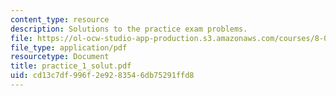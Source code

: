 ```yaml
---
content_type: resource
description: Solutions to the practice exam problems.
file: https://ol-ocw-studio-app-production.s3.amazonaws.com/courses/8-01l-physics-i-classical-mechanics-fall-2005/cd13c7df996f2e9283546db75291ffd8_practice_1_solut.pdf
file_type: application/pdf
resourcetype: Document
title: practice_1_solut.pdf
uid: cd13c7df-996f-2e92-8354-6db75291ffd8
---
```

